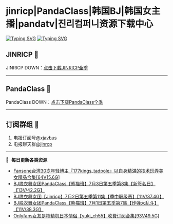 # jinricp|PandaClass|韩国BJ|韩国女主播|pandatv|진리컴퍼니资源下载中心   
[![Typing SVG](https://readme-typing-svg.herokuapp.com?font=Fira+Code&pause=1000&center=true&vCenter=true&random=true&width=435&lines=所有链接都需要翻墙访问)](https://jinri-cp.neocities.org/free.html)
[![Typing SVG](https://readme-typing-svg.herokuapp.com?font=Fira+Code&pause=1000&center=true&vCenter=true&random=true&width=435&lines=点击进入福利资源下载中心)](https://pandaclass.neocities.org/)
## JINRICP 👋   
JINRICP DOWN：[点击下载JINRICP全季](https://mypikpak.com/s/VODz7HXQoqcX0UrvaXfDtFoPo1)
****
## PandaClass 💯   
PandaClass DOWN：[点击下载PandaClass全季](https://mypikpak.com/s/VOKOTZkoEnkyvCnELVSquM97o1)   
****
## 订阅群组 🔞
1. 电报订阅号[@xjavbus](https://t.me/xjavbus)
2. 电报聊天群[@jinrcp](https://t.me/jinrcp)
**** 
📕 &nbsp;**每日更新各类资源**
<!-- BLOG-POST-LIST:START -->
- [Fansone台湾30岁年轻博主『177kings_tadpole』以自身精湛的技术玩弄美女精品合集[64V15.6G]](https://fuli.rulel.com/435.html)
- [BJ脱衣舞女团PandaClass【熊猫班】7月3日第五季第8集【新签名日】【13V/42.2G】](https://fuli.rulel.com/434.html)
- [BJ脱衣舞女团【Jinricp】7月2日第五季第11集【季中职级赛】【11V/37.4G】](https://fuli.rulel.com/433.html)
- [BJ脱衣舞女团PandaClass【熊猫班】7月1日第五季第7集【炸弹大乱斗】【11V/38.3G】](https://fuli.rulel.com/432.html)
- [Onlyfans女友是榨精机日本情侣【yuki_ch55】收费订阅合集[93V49.5G]](https://fuli.rulel.com/431.html)
<!-- BLOG-POST-LIST:END -->
